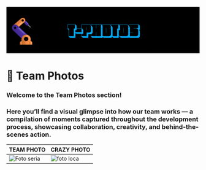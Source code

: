 ![GIF](D2%20ROBOTICS%20-%20T-PHOTOS.gif)

# 📸 Team Photos

### Welcome to the **Team Photos** section!  
### Here you’ll find a visual glimpse into how our team works — a compilation of moments captured throughout the development process, showcasing collaboration, creativity, and behind-the-scenes action.


<div align="center">

| TEAM PHOTO    | CRAZY PHOTO |
| ------------- | ----------- |
| ![Foto seria](https://github.com/user-attachments/assets/311d4cf9-05ba-4f1e-895c-c0a84683b6df)  | ![foto loca](https://github.com/user-attachments/assets/507d4c39-5291-4588-8bfb-1001c851f2bd) |

</div>

